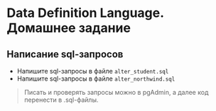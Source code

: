 # Data Definition Language. Домашнее задание

## Написание sql-запросов

- Напишите sql-запросы в файле `alter_student.sql`
- Напишите sql-запросы в файле  `alter_northwind.sql`

> Писать и проверять запросы можно в pgAdmin, а далее код перенести 
> в .sql-файлы.
